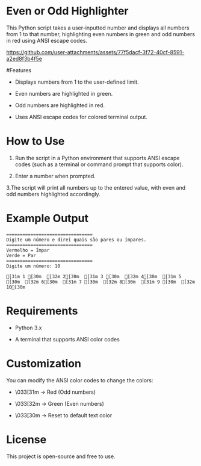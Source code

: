 # Even or Odd Highlighter
This Python script takes a user-inputted number and displays all numbers from 1 to that number, highlighting even numbers in green and odd numbers in red using ANSI escape codes.



https://github.com/user-attachments/assets/77f5dacf-3f72-40cf-8591-a2ed8f3b4f5e

#Features

- Displays numbers from 1 to the user-defined limit.

- Even numbers are highlighted in green.

- Odd numbers are highlighted in red.

- Uses ANSI escape codes for colored terminal output.

# How to Use

1. Run the script in a Python environment that supports ANSI escape codes (such as a terminal or command prompt that supports color).

2. Enter a number when prompted.

3.The script will print all numbers up to the entered value, with even and odd numbers highlighted accordingly.

# Example Output

````
================================
Digite um número e direi quais são pares ou ímpares.
================================
Vermelho = Ímpar
Verde = Par
================================
Digite um número: 10

[31m 1 [30m  [32m 2[30m  [31m 3 [30m  [32m 4[30m  [31m 5 [30m  [32m 6[30m  [31m 7 [30m  [32m 8[30m  [31m 9 [30m  [32m 10[30m  
````

# Requirements

- Python 3.x

- A terminal that supports ANSI color codes

# Customization

You can modify the ANSI color codes to change the colors:

- \033[31m → Red (Odd numbers)

- \033[32m → Green (Even numbers)

- \033[30m → Reset to default text color

# License

This project is open-source and free to use.

